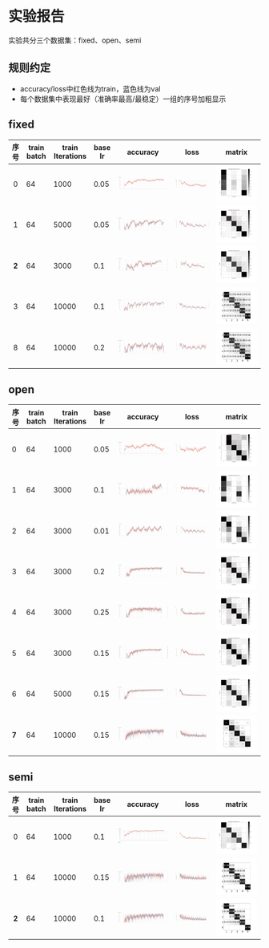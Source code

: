 # 实验报告

实验共分三个数据集：fixed、open、semi

## 规则约定

- accuracy/loss中红色线为train，蓝色线为val
- 每个数据集中表现最好（准确率最高/最稳定）一组的序号加粗显示

## fixed

| 序号  | train batch | train Iterations | base Ir | accuracy                                                     | loss                                                         | matrix                                                       |
| :---: | ----------- | ---------------- | ------- | ------------------------------------------------------------ | ------------------------------------------------------------ | ------------------------------------------------------------ |
|   0   | 64          | 1000             | 0.05    | ![](https://raw.githubusercontent.com/DmrfCoder/CSI/master/ExperimentalRecord/Selection_005.png) | ![](https://github.com/DmrfCoder/CSI/blob/master/ExperimentalRecord/Selection_006.png?raw=true) | ![](https://github.com/DmrfCoder/CSI/blob/master/ExperimentalRecord/Fixed_confusion_matrix_val.png?raw=true) |
|   1   | 64          | 5000             | 0.05    | ![](https://raw.githubusercontent.com/DmrfCoder/CSI/master/ExperimentalRecord/Selection_007.png) | ![](https://raw.githubusercontent.com/DmrfCoder/CSI/master/ExperimentalRecord/Selection_008.png) | ![](https://github.com/DmrfCoder/CSI/blob/master/ExperimentalRecord/Fixed_confusion_matrix_val1.png?raw=true) |
| **2** | 64          | 3000             | 0.1     | ![](https://raw.githubusercontent.com/DmrfCoder/CSI/master/ExperimentalRecord/Selection_009.png) | ![](https://raw.githubusercontent.com/DmrfCoder/CSI/master/ExperimentalRecord/Selection_010.png) | ![](https://github.com/DmrfCoder/CSI/blob/master/ExperimentalRecord/Fixed_confusion_matrix_val2.png?raw=true) |
|   3   | 64          | 10000            | 0.1     | ![](https://raw.githubusercontent.com/DmrfCoder/CSI/master/ExperimentalRecord/Selection_031.png) | ![](https://raw.githubusercontent.com/DmrfCoder/CSI/master/ExperimentalRecord/Selection_032.png) | ![](https://github.com/DmrfCoder/CSI/blob/master/ExperimentalRecord/Fixed_confusion_matrix_val3.png?raw=true) |
|   8   | 64          | 10000            | 0.2     | ![img](https://github.com/DmrfCoder/CSI/blob/master/ExperimentalRecord/Selection_033.png?raw=true) | ![img](https://github.com/DmrfCoder/CSI/blob/master/ExperimentalRecord/Selection_034.png?raw=true) | ![img](https://github.com/DmrfCoder/CSI/blob/master/ExperimentalRecord/Fixed_confusion_matrix_val4.png?raw=true) |

## open

| 序号  | train batch | train Iterations | base Ir | accuracy                                                     | loss                                                         | matrix                                                       |
| ----- | ----------- | ---------------- | ------- | ------------------------------------------------------------ | ------------------------------------------------------------ | ------------------------------------------------------------ |
| 0     | 64          | 1000             | 0.05    | ![img](https://github.com/DmrfCoder/CSI/blob/master/ExperimentalRecord/Selection_000.png?raw=true) | ![img](https://github.com/DmrfCoder/CSI/blob/master/ExperimentalRecord/Selection_004.png?raw=true) | ![img](https://github.com/DmrfCoder/CSI/blob/master/ExperimentalRecord/Open_confusion_matrix_val.png?raw=true) |
| 1     | 64          | 3000             | 0.1     | ![img](https://github.com/DmrfCoder/CSI/blob/master/ExperimentalRecord/Selection_011.png?raw=true) | ![img](https://github.com/DmrfCoder/CSI/blob/master/ExperimentalRecord/Selection_012.png?raw=true) | ![img](https://github.com/DmrfCoder/CSI/blob/master/ExperimentalRecord/Open_confusion_matrix_val1.png?raw=true) |
| 2     | 64          | 3000             | 0.01    | ![img](https://github.com/DmrfCoder/CSI/blob/master/ExperimentalRecord/Selection_013.png?raw=true) | ![img](https://github.com/DmrfCoder/CSI/blob/master/ExperimentalRecord/Selection_014.png?raw=true) | ![img](https://github.com/DmrfCoder/CSI/blob/master/ExperimentalRecord/Open_confusion_matrix_val2.png?raw=true) |
| 3     | 64          | 3000             | 0.2     | ![img](https://github.com/DmrfCoder/CSI/blob/master/ExperimentalRecord/Selection_015.png?raw=true) | ![img](https://github.com/DmrfCoder/CSI/blob/master/ExperimentalRecord/Selection_016.png?raw=true) | ![img](https://github.com/DmrfCoder/CSI/blob/master/ExperimentalRecord/Open_confusion_matrix_val3.png?raw=true) |
| 4     | 64          | 3000             | 0.25    | ![img](https://github.com/DmrfCoder/CSI/blob/master/ExperimentalRecord/Selection_017.png?raw=true) | ![img](https://github.com/DmrfCoder/CSI/blob/master/ExperimentalRecord/Selection_018.png?raw=true) | ![img](https://github.com/DmrfCoder/CSI/blob/master/ExperimentalRecord/Open_confusion_matrix_val4.png?raw=true) |
| 5     | 64          | 3000             | 0.15    | ![img](https://github.com/DmrfCoder/CSI/blob/master/ExperimentalRecord/Selection_019.png?raw=true) | ![img](https://github.com/DmrfCoder/CSI/blob/master/ExperimentalRecord/Selection_020.png?raw=true) | ![img](https://github.com/DmrfCoder/CSI/blob/master/ExperimentalRecord/Open_confusion_matrix_val5.png?raw=true) |
| 6     | 64          | 5000             | 0.15    | ![img](https://github.com/DmrfCoder/CSI/blob/master/ExperimentalRecord/Selection_021.png?raw=true) | ![img](https://github.com/DmrfCoder/CSI/blob/master/ExperimentalRecord/Selection_022.png?raw=true) | ![img](https://github.com/DmrfCoder/CSI/blob/master/ExperimentalRecord/Open_confusion_matrix_val6.png?raw=true) |
| **7** | 64          | 10000            | 0.15    | ![img](https://github.com/DmrfCoder/CSI/blob/master/ExperimentalRecord/Selection_025.png?raw=true) | ![img](https://github.com/DmrfCoder/CSI/blob/master/ExperimentalRecord/Selection_026.png?raw=true) | ![img](https://github.com/DmrfCoder/CSI/blob/master/ExperimentalRecord/Open_confusion_matrix_val7.png?raw=true) |

## semi

| 序号  | train batch | train Iterations | base Ir | accuracy                                                     | loss                                                         | matrix                                                       |
| :---: | ----------- | ---------------- | ------- | ------------------------------------------------------------ | ------------------------------------------------------------ | ------------------------------------------------------------ |
|   0   | 64          | 1000             | 0.1     | ![](https://github.com/DmrfCoder/CSI/blob/master/ExperimentalRecord/Selection_001.png?raw=true) | ![](https://github.com/DmrfCoder/CSI/blob/master/ExperimentalRecord/Selection_003.png?raw=true) | ![](https://github.com/DmrfCoder/CSI/blob/master/ExperimentalRecord/Semi_confusion_matrix_val0.png?raw=true) |
|   1   | 64          | 10000            | 0.15    | ![](https://github.com/DmrfCoder/CSI/blob/master/ExperimentalRecord/Selection_027.png?raw=true) | ![](https://github.com/DmrfCoder/CSI/blob/master/ExperimentalRecord/Selection_028.png?raw=true) | ![](https://github.com/DmrfCoder/CSI/blob/master/ExperimentalRecord/Semi_confusion_matrix_val1.png?raw=true) |
| **2** | 64          | 10000            | 0.1     | ![](https://github.com/DmrfCoder/CSI/blob/master/ExperimentalRecord/Selection_029.png?raw=true) | ![](https://github.com/DmrfCoder/CSI/blob/master/ExperimentalRecord/Selection_030.png?raw=true) | ![](https://github.com/DmrfCoder/CSI/blob/master/ExperimentalRecord/Semi_confusion_matrix_val2.png?raw=true) |







